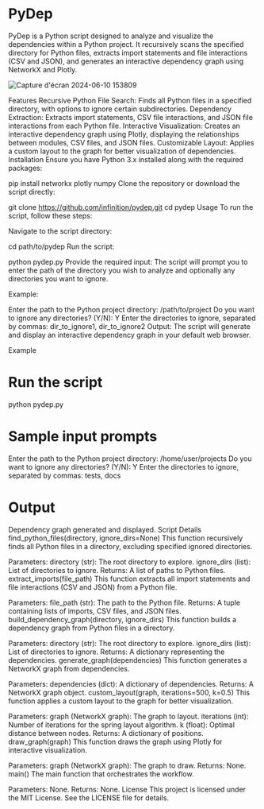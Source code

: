 # PyDep
PyDep is a Python script designed to analyze and visualize the dependencies within a Python project. It recursively scans the specified directory for Python files, extracts import statements and file interactions (CSV and JSON), and generates an interactive dependency graph using NetworkX and Plotly.

![Capture d'écran 2024-06-10 153809](https://github.com/infinition/PyDep/assets/37984399/46574c69-b0f9-4204-b43e-b9c6e57ee367)

Features
Recursive Python File Search: Finds all Python files in a specified directory, with options to ignore certain subdirectories.
Dependency Extraction: Extracts import statements, CSV file interactions, and JSON file interactions from each Python file.
Interactive Visualization: Creates an interactive dependency graph using Plotly, displaying the relationships between modules, CSV files, and JSON files.
Customizable Layout: Applies a custom layout to the graph for better visualization of dependencies.
Installation
Ensure you have Python 3.x installed along with the required packages:


pip install networkx plotly numpy
Clone the repository or download the script directly:


git clone https://github.com/infinition/pydep.git
cd pydep
Usage
To run the script, follow these steps:

Navigate to the script directory:


cd path/to/pydep
Run the script:


python pydep.py
Provide the required input:
The script will prompt you to enter the path of the directory you wish to analyze and optionally any directories you want to ignore.

Example:


Enter the path to the Python project directory: /path/to/project
Do you want to ignore any directories? (Y/N): Y
Enter the directories to ignore, separated by commas: dir_to_ignore1, dir_to_ignore2
Output:
The script will generate and display an interactive dependency graph in your default web browser.

Example

# Run the script
python pydep.py

# Sample input prompts
Enter the path to the Python project directory: /home/user/projects
Do you want to ignore any directories? (Y/N): Y
Enter the directories to ignore, separated by commas: tests, docs

# Output
Dependency graph generated and displayed.
Script Details
find_python_files(directory, ignore_dirs=None)
This function recursively finds all Python files in a directory, excluding specified ignored directories.

Parameters:
directory (str): The root directory to explore.
ignore_dirs (list): List of directories to ignore.
Returns: A list of paths to Python files.
extract_imports(file_path)
This function extracts all import statements and file interactions (CSV and JSON) from a Python file.

Parameters: file_path (str): The path to the Python file.
Returns: A tuple containing lists of imports, CSV files, and JSON files.
build_dependency_graph(directory, ignore_dirs)
This function builds a dependency graph from Python files in a directory.

Parameters:
directory (str): The root directory to explore.
ignore_dirs (list): List of directories to ignore.
Returns: A dictionary representing the dependencies.
generate_graph(dependencies)
This function generates a NetworkX graph from dependencies.

Parameters: dependencies (dict): A dictionary of dependencies.
Returns: A NetworkX graph object.
custom_layout(graph, iterations=500, k=0.5)
This function applies a custom layout to the graph for better visualization.

Parameters:
graph (NetworkX graph): The graph to layout.
iterations (int): Number of iterations for the spring layout algorithm.
k (float): Optimal distance between nodes.
Returns: A dictionary of positions.
draw_graph(graph)
This function draws the graph using Plotly for interactive visualization.

Parameters: graph (NetworkX graph): The graph to draw.
Returns: None.
main()
The main function that orchestrates the workflow.

Parameters: None.
Returns: None.
License
This project is licensed under the MIT License. See the LICENSE file for details.
